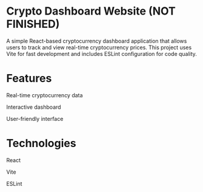# Crypto Dashboard Website (NOT FINISHED)

A simple React-based cryptocurrency dashboard application that allows users to track and view real-time cryptocurrency prices. This project uses Vite for fast development and includes ESLint configuration for code quality.

# Features
Real-time cryptocurrency data

Interactive dashboard

User-friendly interface

# Technologies

React

Vite

ESLint
